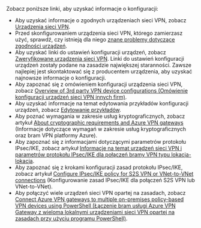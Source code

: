 Zobacz poniższe linki, aby uzyskać informacje o konfiguracji:

- Aby uzyskać informacje o zgodnych urządzeniach sieci VPN, zobacz [Urządzenia sieci VPN](../articles/vpn-gateway/vpn-gateway-about-vpn-devices.md).
- Przed skonfigurowaniem urządzenia sieci VPN, którego zamierzasz użyć, sprawdź, czy istnieją dla niego [znane problemy dotyczące zgodności urządzeń](../articles/vpn-gateway/vpn-gateway-about-vpn-devices.md#known).
- Aby uzyskać linki do ustawień konfiguracji urządzeń, zobacz [Zweryfikowane urządzenia sieci VPN](../articles/vpn-gateway/vpn-gateway-about-vpn-devices.md#devicetable). Linki do ustawień konfiguracji urządzeń zostały podane na zasadzie największej staranności. Zawsze najlepiej jest skontaktować się z producentem urządzenia, aby uzyskać najnowsze informacje o konfiguracji.
- Aby zapoznać się z omówieniem konfiguracji urządzenia sieci VPN, zobacz [Overview of 3rd party VPN device configurations (Omówienie konfiguracji urządzeń sieci VPN innych firm)](../articles/vpn-gateway/vpn-gateway-3rdparty-device-config-overview.md).
- Aby uzyskać informacje na temat edytowania przykładów konfiguracji urządzeń, zobacz [Edytowanie przykładów](../articles/vpn-gateway/vpn-gateway-about-vpn-devices.md#editing).
- Aby poznać wymagania w zakresie usług kryptograficznych, zobacz artykuł [About cryptographic requirements and Azure VPN gateways](../articles/vpn-gateway/vpn-gateway-about-compliance-crypto.md) (Informacje dotyczące wymagań w zakresie usług kryptograficznych oraz bram VPN platformy Azure).
- Aby zapoznać się z informacjami dotyczącymi parametrów protokołu IPsec/IKE, zobacz artykuł [Informacje na temat urządzeń sieci VPN i parametrów protokołu IPsec/IKE dla połączeń bramy VPN typu lokacja-lokacja](../articles/vpn-gateway/vpn-gateway-about-vpn-devices.md#ipsec).
- Aby zapoznać się z krokami konfiguracji zasad protokołu IPsec/IKE, zobacz artykuł [Configure IPsec/IKE policy for S2S VPN or VNet-to-VNet connections](../articles/vpn-gateway/vpn-gateway-ipsecikepolicy-rm-powershell.md) (Konfigurowanie zasad IPsec/IKE dla połączeń S2S VPN lub VNet-to-VNet).
- Aby połączyć wiele urządzeń sieci VPN opartej na zasadach, zobacz [Connect Azure VPN gateways to multiple on-premises policy-based VPN devices using PowerShell (Łączenie bram usługi Azure VPN Gateway z wieloma lokalnymi urządzeniami sieci VPN opartej na zasadach przy użyciu programu PowerShell)](../articles/vpn-gateway/vpn-gateway-connect-multiple-policybased-rm-ps.md).